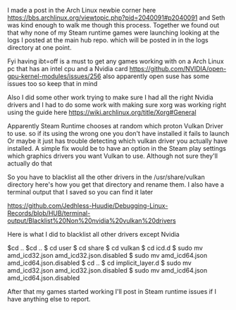 I made a post in the Arch Linux newbie corner here https://bbs.archlinux.org/viewtopic.php?pid=2040091#p2040091
and Seth was kind enough to walk me though this process.
Together we found out that why none of my Steam runtime games were launching looking at the logs I posted at the main hub repo. which will be posted in
in the logs directory at one point.

Fyi having ibt=off is a must to get any games working with on a Arch Linux pc that has an intel cpu and a Nvidia card
https://github.com/NVIDIA/open-gpu-kernel-modules/issues/256 also apparently open suse has some issues too so keep that in mind

Also I did some other work trying to make sure I had all the right Nvidia drivers and I had to do some work with making sure xorg was working right
using the guide here https://wiki.archlinux.org/title/Xorg#General

Apparently Steam Runtime chooses at random which proton Vulkan Driver to use. so if its using the wrong one you don't have installed it fails to launch 
Or maybe it just has trouble detecting which vulkan driver you actually have installed.
A simple fix would be to have an option in the Steam play settings which graphics drivers you want Vulkan to use. Although not sure they'll actually do that

So you have to blacklist all the other drivers in the /usr/share/vulkan directory here's how you get that directory and rename them.
I also have a terminal output that I saved so you can find it later


https://github.com/Jedhless-Huudie/Debugging-Linux-Records/blob/HUB/terminal-output/Blacklist%20Non%20nvidia%20vulkan%20drivers

Here is what I did to blacklist all other drivers except Nvidia

$cd ..
$cd ..
$ cd user
$ cd share
$ cd vulkan
$ cd icd.d
$ sudo mv amd_icd32.json amd_icd32.json.disabled
$ sudo mv amd_icd64.json amd_icd64.json.disabled
$ cd .. 
$ cd implicit_layer.d
$ sudo mv amd_icd32.json amd_icd32.json.disabled
$ sudo mv amd_icd64.json amd_icd64.json.disabled



After that my games started working
I'll post in Steam runtime issues if I have anything else to report.
